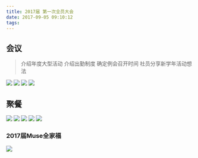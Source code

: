 ```yaml
---
title: 2017届 第一次全员大会
date: 2017-09-05 09:10:12
tags:
---
```

## 会议
>介绍年度大型活动
介绍出勤制度
确定例会召开时间
社员分享新学年活动想法

<!-- more -->

![](https://tva1.sinaimg.cn/large/006y8mN6ly1g6bnkl3mjkj30hs0buq4d.jpg)
![](https://tva1.sinaimg.cn/large/006y8mN6ly1g6bnkhjmotj30hs0buwfg.jpg)
![](https://tva1.sinaimg.cn/large/006y8mN6ly1g6bnkj0dl4j30hs0bumyh.jpg)
![](https://tva1.sinaimg.cn/large/006y8mN6ly1g6bnkju5qgj30hs0bu74u.jpg)

## 聚餐
![](https://tva1.sinaimg.cn/large/006y8mN6ly1g6bnogk607j30hs0bujsh.jpg)
![](https://tva1.sinaimg.cn/large/006y8mN6ly1g6bnohrj6kj30hs0bujsq.jpg)
![](https://tva1.sinaimg.cn/large/006y8mN6ly1g6bnoiyny6j30hs0bu75x.jpg)
![](https://tva1.sinaimg.cn/large/006y8mN6ly1g6bnokc8h0j30hs0buwfv.jpg)
![](https://tva1.sinaimg.cn/large/006y8mN6ly1g6bnolvsanj30hs0bumy7.jpg)

### 2017届Muse全家福
![](https://tva1.sinaimg.cn/large/006y8mN6ly1g6bnon5qa1j30hs0bumyq.jpg)